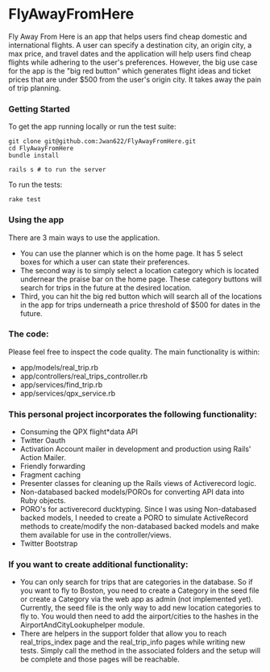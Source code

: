 # FlyAwayFromHere

Fly Away From Here is an app that helps users find cheap domestic and international flights. A user can specify a destination city, an origin city, a max price, and travel dates and the application will help users find cheap flights while adhering to the user's preferences. However, the big use case for the app is the "big red button" which generates flight ideas and ticket prices that are under $500 from the user's origin city. It takes away the pain of trip planning.

### Getting Started
To get the app running locally or run the test suite:

```
git clone git@github.com:Jwan622/FlyAwayFromHere.git
cd FlyAwayFromHere
bundle install

rails s # to run the server
```
To run the tests:

```
rake test
```

### Using the app
There are 3 main ways to use the application.
* You can use the planner which is on the home page. It has 5 select boxes for which a user can state their preferences.
* The second way is to simply select a location category which is located undernear the praise bar on the home page. These category buttons will search for trips in the future at the desired location.  
* Third, you can hit the big red button which will search all of the locations in the app for trips underneath a price threshold of $500 for dates in the future.  

### The code:
Please feel free to inspect the code quality. The main functionality is within:  
* app/models/real_trip.rb  
* app/controllers/real_trips_controller.rb  
* app/services/find_trip.rb  
* app/services/qpx_service.rb  

### This personal project incorporates the following functionality:
* Consuming the QPX flight*data API  
* Twitter Oauth  
* Activation Account mailer in development and production using Rails' Action Mailer.
* Friendly forwarding
* Fragment caching  
* Presenter classes for cleaning up the Rails views of Activerecord logic.  
* Non-databased backed models/POROs for converting API data into Ruby objects.  
* PORO's for activerecord ducktyping. Since I was using Non-databased backed models, I needed to create a PORO to simulate ActiveRecord methods to create/modify the non-databased backed models and make them available for use in the controller/views.  
* Twitter Bootstrap  

### If you want to create additional functionality:
* You can only search for trips that are categories in the database. So if you want to fly to Boston, you need to create a Category in the seed file or create a Category via the web app as admin (not implemented yet). Currently, the seed file is the only way to add new location categories to fly to. You would then need to add the airport/cities to the hashes in the AirportAndCityLookuphelper module.  
* There are helpers in the support folder that allow you to reach real_trips_index page and the real_trip_info pages while writing new tests. Simply call the method in the associated folders and the setup will be complete and those pages will be reachable.
